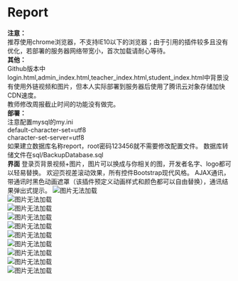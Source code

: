 # Report   
**注意：**    
推荐使用chrome浏览器，不支持IE10以下的浏览器；由于引用的插件较多且没有优化，若部署的服务器网络带宽小，首次加载请耐心等待。     
**其他：**    
Github版本中login.html,admin_index.html,teacher_index.html,student_index.html中背景没有使用外链视频和图片，但本人实际部署到服务器后使用了腾讯云对象存储加快CDN速度。  
教师修改周报截止时间的功能没有做完。  
**部署：**    
注意配置mysql的my.ini    
default-character-set=utf8     
character-set-server=utf8   
如果建立数据库名称report，root密码123456就不需要修改配置文件。
数据库转储文件在sql/BackupDatabase.sql  
**界面**
登录页背景视频+图片，图片可以换成与你相关的图，开发者名字、logo都可以轻易替换。
欢迎页视差滚动效果，所有控件Bootstrap现代风格。
AJAX通讯，带通讯时黑色动画遮罩（该插件预定义动画样式和颜色都可以自由替换），通讯结果弹出式提示。
![图片无法加载](https://raw.githubusercontent.com/chwangteng/Report/master/src/main/resources/screenshots/%E5%B1%8F%E5%B9%95%E6%88%AA%E5%9B%BE(74).png)  
![图片无法加载](https://raw.githubusercontent.com/chwangteng/Report/master/src/main/resources/screenshots/%E5%B1%8F%E5%B9%95%E6%88%AA%E5%9B%BE(75).png)  
![图片无法加载](https://raw.githubusercontent.com/chwangteng/Report/master/src/main/resources/screenshots/%E5%B1%8F%E5%B9%95%E6%88%AA%E5%9B%BE(76).png)  
![图片无法加载](https://raw.githubusercontent.com/chwangteng/Report/master/src/main/resources/screenshots/%E5%B1%8F%E5%B9%95%E6%88%AA%E5%9B%BE(77).png)  
![图片无法加载](https://raw.githubusercontent.com/chwangteng/Report/master/src/main/resources/screenshots/%E5%B1%8F%E5%B9%95%E6%88%AA%E5%9B%BE(78).png)  
![图片无法加载](https://raw.githubusercontent.com/chwangteng/Report/master/src/main/resources/screenshots/%E5%B1%8F%E5%B9%95%E6%88%AA%E5%9B%BE(79).png)  
![图片无法加载](https://raw.githubusercontent.com/chwangteng/Report/master/src/main/resources/screenshots/%E5%B1%8F%E5%B9%95%E6%88%AA%E5%9B%BE(80).png)  
![图片无法加载](https://raw.githubusercontent.com/chwangteng/Report/master/src/main/resources/screenshots/%E5%B1%8F%E5%B9%95%E6%88%AA%E5%9B%BE(81).png)  
![图片无法加载](https://raw.githubusercontent.com/chwangteng/Report/master/src/main/resources/screenshots/%E5%B1%8F%E5%B9%95%E6%88%AA%E5%9B%BE(82).png)  
![图片无法加载](https://raw.githubusercontent.com/chwangteng/Report/master/src/main/resources/screenshots/%E5%B1%8F%E5%B9%95%E6%88%AA%E5%9B%BE(83).png)  

